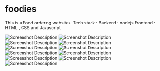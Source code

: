 # foodies

This is a Food ordering websites.
Tech stack :
Backend : nodejs
Frontend : HTML , CSS and Javascript

![Screenshot Description](screenshots/1.png)
![Screenshot Description](screenshots/2.png)
![Screenshot Description](screenshots/3.png)
![Screenshot Description](screenshots/4.png)
![Screenshot Description](screenshots/5.png)
![Screenshot Description](screenshots/6.png)
![Screenshot Description](screenshots/7.png)
![Screenshot Description](screenshots/8.png)
![Screenshot Description](screenshots/9.png)
![Screenshot Description](screenshots/10.png)
![Screenshot Description](screenshots/11.png)
